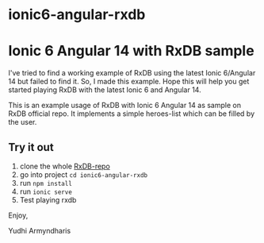 # ionic6-angular-rxdb
# Ionic 6 Angular 14 with RxDB sample

I've tried to find a working example of RxDB using the latest Ionic 6/Angular 14 but failed to find it.
So, I made this example. Hope this will help you get started playing RxDB with the latest Ionic 6 and Angular 14.



This is an example usage of RxDB with Ionic 6 Angular 14 as sample on RxDB official repo.
It implements a simple heroes-list which can be filled by the user.

## Try it out
1. clone the whole [RxDB-repo](https://github.com/rmyndharis/ionic6-angular-rxdb)
2. go into project `cd ionic6-angular-rxdb`
3. run `npm install`
4. run `ionic serve`
5. Test playing rxdb

Enjoy,

Yudhi Armyndharis
